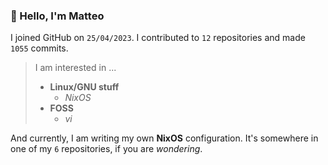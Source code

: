 ### 👋 Hello, I'm Matteo

I joined GitHub on `25/04/2023`.
I contributed to `12` repositories and made `1055` commits.

> I am interested in ...
> 
> - **Linux/GNU stuff**
>     - *NixOS*
> - **FOSS**
>   - *vi*

And currently, I am writing my own **NixOS** configuration. It's somewhere in one of my `6` repositories, if you are *wondering*.
